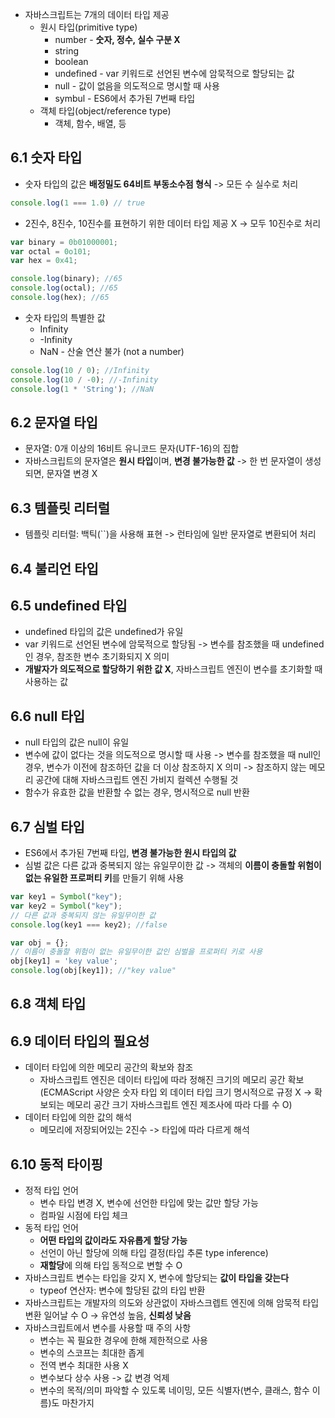 - 자바스크립트는 7개의 데이터 타입 제공
  - 원시 타입(primitive type)
    - number - **숫자, 정수, 실수 구분 X**
    - string
    - boolean
    - undefined - var 키워드로 선언된 변수에 암묵적으로 할당되는 값
    - null - 값이 없음을 의도적으로 명시할 때 사용
    - symbul - ES6에서 추가된 7번째 타입
  - 객체 타입(object/reference type)
    - 객체, 함수, 배열, 등

## 6.1 숫자 타입

- 숫자 타입의 값은 **배정밀도 64비트 부동소수점 형식** -> 모든 수 실수로 처리

```js
console.log(1 === 1.0) // true
```

- 2진수, 8진수, 10진수를 표현하기 위한 데이터 타입 제공 X -> 모두 10진수로 처리

```js
var binary = 0b01000001;
var octal = 0o101;
var hex = 0x41;

console.log(binary); //65
console.log(octal); //65
console.log(hex); //65
```

- 숫자 타입의 특별한 값
  - Infinity
  - -Infinity
  - NaN - 산술 연산 불가 (not a number)

```js
console.log(10 / 0); //Infinity
console.log(10 / -0); //-Infinity
console.log(1 * 'String'); //NaN
```

## 6.2 문자열 타입

- 문자열: 0개 이상의 16비트 유니코드 문자(UTF-16)의 집합
- 자바스크립트의 문자열은 **원시 타입**이며, **변경 불가능한 값**
-> 한 번 문자열이 생성되면, 문자열 변경 X

## 6.3 템플릿 리터럴

- 템플릿 리터럴: 백틱(\`\`)을 사용해 표현 -> 런타임에 일반 문자열로 변환되어 처리

## 6.4 불리언 타입

## 6.5 undefined 타입

- undefined 타입의 값은 undefined가 유일
- var 키워드로 선언된 변수에 암묵적으로 할당됨
-> 변수를 참조했을 때 undefined인 경우, 참조한 변수 초기화되지 X 의미
- **개발자가 의도적으로 할당하기 위한 값 X**, 자바스크립트 엔진이 변수를 초기화할 때 사용하는 값

## 6.6 null 타입

- null 타입의 값은 null이 유일
- 변수에 값이 없다는 것을 의도적으로 명시할 때 사용
-> 변수를 참조했을 때 null인 경우, 변수가 이전에 참조하던 값을 더 이상 참조하지 X 의미
-> 참조하지 않는 메모리 공간에 대해 자바스크립트 엔진 가비지 컬렉션 수행될 것
- 함수가 유효한 값을 반환할 수 없는 경우, 명시적으로 null 반환

## 6.7 심벌 타입

- ES6에서 추가된 7번째 타입, **변경 불가능한 원시 타입의 값**
- 심벌 값은 다른 값과 중복되지 않는 유일무이한 값
-> 객체의 **이름이 충돌할 위험이 없는 유일한 프로퍼티 키**를 만들기 위해 사용

```js
var key1 = Symbol("key");
var key2 = Symbol("key");
// 다른 값과 중복되지 않는 유일무이한 값
console.log(key1 === key2); //false

var obj = {};
// 이름이 충돌할 위험이 없는 유일무이한 값인 심벌을 프로퍼티 키로 사용
obj[key1] = 'key value';
console.log(obj[key1]); //"key value"
```

## 6.8 객체 타입

## 6.9 데이터 타입의 필요성

- 데이터 타입에 의한 메모리 공간의 확보와 참조
  - 자바스크립트 엔진은 데이터 타입에 따라 정해진 크기의 메모리 공간 확보
  (ECMAScript 사양은 숫자 타입 외 데이터 타입 크기 명시적으로 규정 X -> 확보되는 메모리 공간 크기 자바스크립트 엔진 제조사에 따라 다를 수 O)
- 데이터 타입에 의한 값의 해석
  - 메모리에 저장되어있는 2진수 -> 타입에 따라 다르게 해석

## 6.10 동적 타이핑

- 정적 타입 언어
  - 변수 타입 변경 X, 변수에 선언한 타입에 맞는 값만 할당 가능
  - 컴파일 시점에 타입 체크
- 동적 타입 언어
  - **어떤 타입의 값이라도 자유롭게 할당 가능**
  - 선언이 아닌 할당에 의해 타입 결정(타입 추론 type inference)
  - **재할당**에 의해 타입 동적으로 변할 수 O
- 자바스크립트 변수는 타입을 갖지 X, 변수에 할당되는 **값이 타입을 갖는다**
  - typeof 연산자: 변수에 할당된 값의 타입 반환
- 자바스크립트는 개발자의 의도와 상관없이 자바스크렙트 엔진에 의해 암묵적 타입 변환 일어날 수 O -> 유연성 높음, **신뢰성 낮음**
- 자바스크립트에서 변수를 사용할 때 주의 사항
  - 변수는 꼭 필요한 경우에 한해 제한적으로 사용
  - 변수의 스코프는 최대한 좁게
  - 전역 변수 최대한 사용 X
  - 변수보다 상수 사용 -> 값 변경 억제
  - 변수의 목적/의미 파악할 수 있도록 네이밍, 모든 식별자(변수, 클래스, 함수 이름)도 마찬가지
